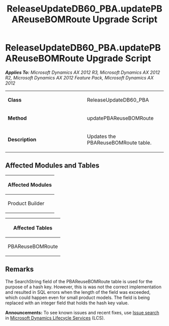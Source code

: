 ﻿---
title: ReleaseUpdateDB60_PBA.updatePBAReuseBOMRoute Upgrade Script
TOCTitle: ReleaseUpdateDB60_PBA.updatePBAReuseBOMRoute Upgrade Script
ms:assetid: bed7a148-58bd-e4bd-46c1-20d232cdb0a3
ms:mtpsurl: https://msdn.microsoft.com/en-us/library/JJ686736(v=AX.60)
ms:contentKeyID: 49710934
ms.date: 05/18/2015
mtps_version: v=AX.60
---

# ReleaseUpdateDB60\_PBA.updatePBAReuseBOMRoute Upgrade Script 


_**Applies To:** Microsoft Dynamics AX 2012 R3, Microsoft Dynamics AX 2012 R2, Microsoft Dynamics AX 2012 Feature Pack, Microsoft Dynamics AX 2012_

<table>
<colgroup>
<col style="width: 50%" />
<col style="width: 50%" />
</colgroup>
<tbody>
<tr class="odd">
<td><p><strong>Class</strong></p></td>
<td><p>ReleaseUpdateDB60_PBA</p></td>
</tr>
<tr class="even">
<td><p><strong>Method</strong></p></td>
<td><p>updatePBAReuseBOMRoute</p></td>
</tr>
<tr class="odd">
<td><p><strong>Description</strong></p></td>
<td><p>Updates the PBAReuseBOMRoute table.</p></td>
</tr>
</tbody>
</table>


## Affected Modules and Tables

<table>
<colgroup>
<col style="width: 100%" />
</colgroup>
<thead>
<tr class="header">
<th><p>Affected Modules</p></th>
</tr>
</thead>
<tbody>
<tr class="odd">
<td><p>Product Builder</p></td>
</tr>
</tbody>
</table>


<table>
<colgroup>
<col style="width: 100%" />
</colgroup>
<thead>
<tr class="header">
<th><p>Affected Tables</p></th>
</tr>
</thead>
<tbody>
<tr class="odd">
<td><p>PBAReuseBOMRoute</p></td>
</tr>
</tbody>
</table>


## Remarks

The SearchString field of the PBAReuseBOMRoute table is used for the purpose of a hash key. However, this is was not the correct implementation and resulted in SQL errors when the length of the field was exceeded, which could happen even for small product models. The field is being replaced with an integer field that holds the hash key value.

  
**Announcements:** To see known issues and recent fixes, use [Issue search](http://go.microsoft.com/fwlink/?linkid=389258) in [Microsoft Dynamics Lifecycle Services](http://go.microsoft.com/fwlink/?linkid=306505) (LCS).

